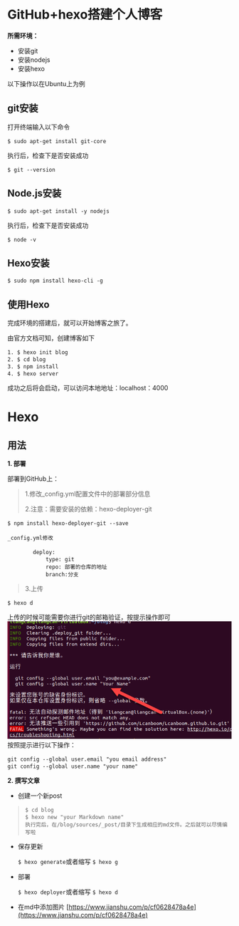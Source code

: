 # GitHub+hexo搭建个人博客 #

**所需环境：**

- 安装git
- 安装nodejs
- 安装hexo

以下操作以在Ubuntu上为例

## git安装

打开终端输入以下命令

    $ sudo apt-get install git-core

执行后，检查下是否安装成功

    $ git --version

## Node.js安装

    $ sudo apt-get install -y nodejs

执行后，检查下是否安装成功

    $ node -v

## Hexo安装

    $ sudo npm install hexo-cli -g

## 使用Hexo

完成环境的搭建后，就可以开始博客之旅了。

由官方文档可知，创建博客如下

    1. $ hexo init blog
    2. $ cd blog
    3. $ npm install
    4. $ hexo server
    
成功之后将会启动，可以访问本地地址：localhost：4000

# Hexo

## 用法
**1. 部署**

部署到GitHub上：
> 1.修改_config.yml配置文件中的部署部分信息
> 
> 2.注意：需要安装的依赖：hexo-deployer-git
    
    $ npm install hexo-deployer-git --save

	_config.yml修改

		    deploy:
		    	type: git
		    	repo: 部署的仓库的地址
		    	branch:分支

> 3.上传

    $ hexo d
上传的时候可能需要你进行git的邮箱验证，按提示操作即可
![](test.png)
按照提示进行以下操作：

    git config --global user.email "you email address"
    git config --global user.name "your name"

**2. 撰写文章**

- 创建一个新post
 
>     $ cd blog
>     $ hexo new "your Markdown name"
>     执行完后，在/blog/sources/_post/目录下生成相应的md文件。之后就可以尽情编写啦

- 保存更新 

    `$ hexo generate`或者缩写 `$ hexo g`

- 部署

	`$ hexo deployer`或者缩写 `$ hexo d`

- 在md中添加图片
	[https://www.jianshu.com/p/cf0628478a4e](https://www.jianshu.com/p/cf0628478a4e)